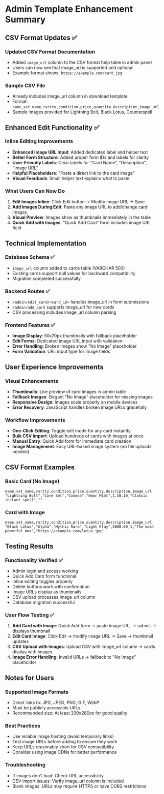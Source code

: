 # Admin Template Enhancement Summary

## CSV Format Updates ✅

### Updated CSV Format Documentation
- Added `image_url` column to the CSV format help table in admin panel
- Users can now see that image_url is supported and optional
- Example format shows: `https://example.com/card.jpg`

### Sample CSV File 
- Already includes image_url column in download template
- Format: `name,set_name,rarity,condition,price,quantity,description,image_url`
- Sample images provided for Lightning Bolt, Black Lotus, Counterspell

## Enhanced Edit Functionality ✅

### Inline Editing Improvements
- **Enhanced Image URL Input**: Added dedicated label and helper text
- **Better Form Structure**: Added proper form IDs and labels for clarity
- **User-Friendly Labels**: Clear labels for "Card Name", "Description", "Image URL"
- **Helpful Placeholders**: "Paste a direct link to the card image"
- **Visual Feedback**: Small helper text explains what to paste

### What Users Can Now Do
1. **Edit Images Inline**: Click Edit button → Modify image URL → Save
2. **Add Images During Edit**: Paste any image URL to add/change card images
3. **Visual Preview**: Images show as thumbnails immediately in the table
4. **Quick Add with Images**: "Quick Add Card" form includes image URL field

## Technical Implementation

### Database Schema ✅
- `image_url` column added to cards table (VARCHAR 500)
- Existing cards support null values for backward compatibility
- Migration completed successfully

### Backend Routes ✅
- `/admin/edit_card/<card_id>` handles image_url in form submissions
- `/admin/add_card` supports image_url for new cards
- CSV processing includes image_url column parsing

### Frontend Features ✅
- **Image Display**: 50x70px thumbnails with fallback placeholder
- **Edit Forms**: Dedicated image URL input with validation
- **Error Handling**: Broken images show "No Image" placeholder
- **Form Validation**: URL input type for image fields

## User Experience Improvements

### Visual Enhancements
- **Thumbnails**: Live preview of card images in admin table
- **Fallback Images**: Elegant "No Image" placeholder for missing images
- **Responsive Design**: Images scale properly on mobile devices
- **Error Recovery**: JavaScript handles broken image URLs gracefully

### Workflow Improvements
- **One-Click Editing**: Toggle edit mode for any card instantly
- **Bulk CSV Import**: Upload hundreds of cards with images at once
- **Manual Entry**: Quick Add form for immediate card creation
- **Image Management**: Easy URL-based image system (no file uploads needed)

## CSV Format Examples

### Basic Card (No Image)
```csv
name,set_name,rarity,condition,price,quantity,description,image_url
"Lightning Bolt","Core Set","Common","Near Mint",1.50,10,"Classic instant spell",""
```

### Card with Image
```csv
name,set_name,rarity,condition,price,quantity,description,image_url
"Black Lotus","Alpha","Mythic Rare","Light Play",5000.00,1,"The most powerful mox","https://example.com/lotus.jpg"
```

## Testing Results

### Functionality Verified ✅
- Admin login and access working
- Quick Add Card form functional
- Inline editing toggles properly
- Delete buttons work with confirmation
- Image URLs display as thumbnails
- CSV upload processes image_url column
- Database migration successful

### User Flow Testing ✅
1. **Add Card with Image**: Quick Add form → paste image URL → submit → displays thumbnail
2. **Edit Card Image**: Click Edit → modify image URL → Save → thumbnail updates
3. **CSV Upload with Images**: Upload CSV with image_url column → cards display with images
4. **Image Error Handling**: Invalid URLs → fallback to "No Image" placeholder

## Notes for Users

### Supported Image Formats
- Direct links to: JPG, JPEG, PNG, GIF, WebP
- Must be publicly accessible URLs
- Recommended size: At least 200x280px for good quality

### Best Practices
- Use reliable image hosting (avoid temporary links)
- Test image URLs before adding to ensure they work
- Keep URLs reasonably short for CSV compatibility
- Consider using image CDNs for better performance

### Troubleshooting
- If images don't load: Check URL accessibility
- CSV import issues: Verify image_url column is included
- Blank images: URLs may require HTTPS or have CORS restrictions